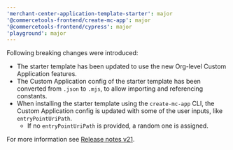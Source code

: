 ```yaml
---
'merchant-center-application-template-starter': major
'@commercetools-frontend/create-mc-app': major
'@commercetools-frontend/cypress': major
'playground': major
---
```


Following breaking changes were introduced:

- The starter template has been updated to use the new Org-level Custom Application features.
- The Custom Application config of the starter template has been converted from `.json` to `.mjs`, to allow importing and referencing constants.
- When installing the starter template using the `create-mc-app` CLI, the Custom Application config is updated with some of the user inputs, like `entryPointUriPath`.
  - If no `entryPointUriPath` is provided, a random one is assigned.

For more information see [Release notes v21](https://docs.commercetools.com/custom-applications/releases/2022-01-31-custom-applications-v21).
